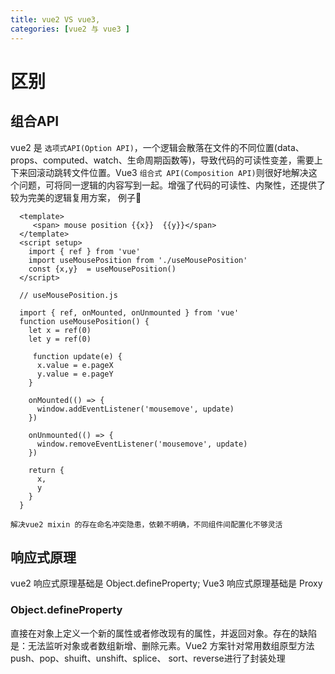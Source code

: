 ```yaml
---
title: vue2 VS vue3,
categories: [vue2 与 vue3 ]
---
```


# 区别 

## 组合API 

vue2 是 `选项式API(Option API)`，一个逻辑会散落在文件的不同位置(data、props、computed、watch、生命周期函数等)，导致代码的可读性变差，需要上下来回滚动跳转文件位置。Vue3 `组合式 API(Composition API)`则很好地解决这个问题，可将同一逻辑的内容写到一起。增强了代码的可读性、内聚性，还提供了较为完美的逻辑复用方案，
例子🌰
  ```vue3
    <template>
       <span> mouse position {{x}}  {{y}}</span>
    </template>
    <script setup>
      import { ref } from 'vue'
      import useMousePosition from './useMousePosition'
      const {x,y}  = useMousePosition()
    </script>
  
    // useMousePosition.js
    
    import { ref, onMounted, onUnmounted } from 'vue'
    function useMousePosition() {
      let x = ref(0)
      let y = ref(0)

       function update(e) {
        x.value = e.pageX
        y.value = e.pageY
      }
      
      onMounted(() => {
        window.addEventListener('mousemove', update)
      })
      
      onUnmounted(() => {
        window.removeEventListener('mousemove', update)
      })
      
      return {
        x,
        y
      }
    }
  ```
  `解决vue2 mixin 的存在命名冲突隐患，依赖不明确，不同组件间配置化不够灵活`

## 响应式原理

vue2 响应式原理基础是 Object.defineProperty; Vue3 响应式原理基础是 Proxy 

### Object.defineProperty

直接在对象上定义一个新的属性或者修改现有的属性，并返回对象。存在的缺陷是：无法监听对象或者数组新增、删除元素。Vue2 方案针对常用数组原型方法 push、pop、shuift、unshift、splice、 sort、reverse进行了封装处理

